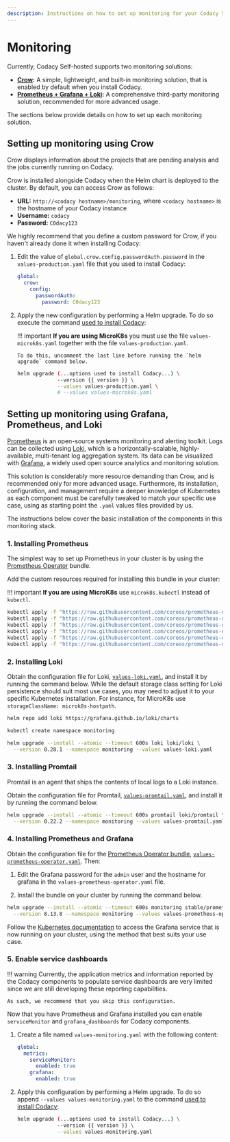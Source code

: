 ```yaml
---
description: Instructions on how to set up monitoring for your Codacy Self-hosted instance.
---
```


# Monitoring

Currently, Codacy Self-hosted supports two monitoring solutions:

-   **[Crow](#setting-up-monitoring-using-crow):** A simple, lightweight, and built-in monitoring solution, that is enabled by default when you install Codacy.
-   **[Prometheus + Grafana + Loki](#setting-up-monitoring-using-grafana-prometheus-and-loki):** A comprehensive third-party monitoring solution, recommended for more advanced usage.

The sections below provide details on how to set up each monitoring solution.

## Setting up monitoring using Crow

Crow displays information about the projects that are pending analysis and the jobs currently running on Codacy.

Crow is installed alongside Codacy when the Helm chart is deployed to the cluster. By default, you can access Crow as follows:

-   **URL:** `http://<codacy hostname>/monitoring`, where `<codacy hostname>` is the hostname of your Codacy instance
-   **Username:** `codacy`
-   **Password:** `C0dacy123`

We highly recommend that you define a custom password for Crow, if you haven't already done it when installing Codacy:

1.  Edit the value of `global.crow.config.passwordAuth.password` in the `values-production.yaml` file that you used to install Codacy:

    ```yaml
    global:
      crow:
        config:
          passwordAuth:
            password: C0dacy123
    ```

2.  Apply the new configuration by performing a Helm upgrade. To do so execute the command [used to install Codacy](../index.md#helm-upgrade):

    !!! important
        **If you are using MicroK8s** you must use the file `values-microk8s.yaml` together with the file `values-production.yaml`.

        To do this, uncomment the last line before running the `helm upgrade` command below.

    ```bash
    helm upgrade (...options used to install Codacy...) \
                 --version {{ version }} \
                 --values values-production.yaml \
                 # --values values-microk8s.yaml
    ```

## Setting up monitoring using Grafana, Prometheus, and Loki

[Prometheus](https://prometheus.io) is an open-source systems monitoring and alerting toolkit. Logs can be collected using [Loki](https://grafana.com/oss/loki/), which is a horizontally-scalable, highly-available, multi-tenant log aggregation system. Its data can be visualized with [Grafana](https://grafana.com), a widely used open source analytics and monitoring solution.

This solution is considerably more resource demanding than Crow, and is recommended only for more advanced usage. Furthermore, its installation, configuration, and management require a deeper knowledge of Kubernetes as each component must be carefully tweaked to match your specific use case, using as starting point the `.yaml` values files provided by us.

The instructions below cover the basic installation of the components in this monitoring stack.

### 1. Installing Prometheus

The simplest way to set up Prometheus in your cluster is by using the [Prometheus Operator](https://github.com/helm/charts/tree/master/stable/prometheus-operator) bundle.

Add the custom resources required for installing this bundle in your cluster:

!!! important
    **If you are using MicroK8s** use `microk8s.kubectl` instead of `kubectl`.

```bash
kubectl apply -f "https://raw.githubusercontent.com/coreos/prometheus-operator/release-0.38/example/prometheus-operator-crd/monitoring.coreos.com_alertmanagers.yaml"
kubectl apply -f "https://raw.githubusercontent.com/coreos/prometheus-operator/release-0.38/example/prometheus-operator-crd/monitoring.coreos.com_podmonitors.yaml"
kubectl apply -f "https://raw.githubusercontent.com/coreos/prometheus-operator/release-0.38/example/prometheus-operator-crd/monitoring.coreos.com_prometheuses.yaml"
kubectl apply -f "https://raw.githubusercontent.com/coreos/prometheus-operator/release-0.38/example/prometheus-operator-crd/monitoring.coreos.com_prometheusrules.yaml"
kubectl apply -f "https://raw.githubusercontent.com/coreos/prometheus-operator/release-0.38/example/prometheus-operator-crd/monitoring.coreos.com_servicemonitors.yaml"
kubectl apply -f "https://raw.githubusercontent.com/coreos/prometheus-operator/release-0.38/example/prometheus-operator-crd/monitoring.coreos.com_thanosrulers.yaml"
```

### 2. Installing Loki

Obtain the configuration file for Loki, [`values-loki.yaml`](../values-files/values-loki.yaml), and install it by running the command below. While the default storage class setting for Loki persistence should suit most use cases, you may need to adjust it to your specific Kubernetes installation. For instance, for MicroK8s use `storageClassName: microk8s-hostpath`.

```bash
helm repo add loki https://grafana.github.io/loki/charts

kubectl create namespace monitoring

helm upgrade --install --atomic --timeout 600s loki loki/loki \
  --version 0.28.1 --namespace monitoring --values values-loki.yaml
```

### 3. Installing Promtail

Promtail is an agent that ships the contents of local logs to a Loki instance.

Obtain the configuration file for Promtail, [`values-promtail.yaml`](../values-files/values-promtail.yaml), and install it by running the command below.

```bash
helm upgrade --install --atomic --timeout 600s promtail loki/promtail \
  --version 0.22.2 --namespace monitoring --values values-promtail.yaml

```

### 4. Installing Prometheus and Grafana

Obtain the configuration file for the [Prometheus Operator bundle](https://github.com/helm/charts/tree/master/stable/prometheus-operator), [`values-prometheus-operator.yaml`](../values-files/values-prometheus-operator.yaml). Then:

1.  Edit the Grafana password for the `admin` user and the hostname for grafana in the `values-prometheus-operator.yaml` file.

2.  Install the bundle on your cluster by running the command below.

```bash
helm upgrade --install --atomic --timeout 600s monitoring stable/prometheus-operator \
  --version 8.13.8 --namespace monitoring --values values-prometheus-operator.yaml
```

Follow the [Kubernetes documentation](https://kubernetes.io/docs/tasks/administer-cluster/access-cluster-services/#accessing-services-running-on-the-cluster) to access the Grafana service that is now running on your cluster, using the method that best suits your use case.

### 5. Enable service dashboards

!!! warning
    Currently, the application metrics and information reported by the Codacy components to populate service dashboards are very limited since we are still developing these reporting capabilities.

    As such, we recommend that you skip this configuration.

Now that you have Prometheus and Grafana installed you can enable `serviceMonitor` and `grafana_dashboards` for Codacy components.

1.  Create a file named `values-monitoring.yaml` with the following content:

    ```yaml
    global:
      metrics:
        serviceMonitor:
          enabled: true
        grafana:
          enabled: true
    ```

2.  Apply this configuration by performing a Helm upgrade. To do so append `--values values-monitoring.yaml` to the command [used to install Codacy](../index.md#helm-upgrade):

    ```bash
    helm upgrade (...options used to install Codacy...) \
                 --version {{ version }} \
                 --values values-monitoring.yaml
    ```
